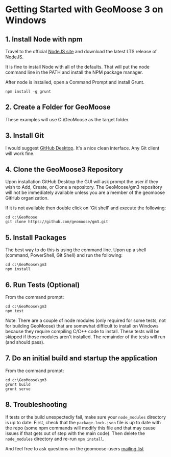 # Getting Started with GeoMoose 3 on Windows


## 1. Install Node with npm

Travel to the official [NodeJS site](https://nodejs.org/en/) and download the latest LTS release of NodeJS.

It is fine to install Node with all of the defaults.  That will put the node command line in the PATH and install the NPM package manager.

After node is installed, open a Command Prompt and install Grunt.

```
npm install -g grunt
```


## 2. Create a Folder for GeoMoose

These examples will use C:\GeoMoose as the target folder.

## 3. Install Git

I would suggest [GitHub Desktop](https://desktop.github.com/).  It's a nice clean interface.  Any Git client will work fine. 

## 4. Clone the GeoMoose3 Repository

Upon installation GitHub Desktop the GUI will ask prompt the user if they wish to Add, Create, or Clone a repository. The GeoMoose/gm3 repository will not be immediately available unless you are a member of the geomoose GitHub organization.  

If it is not available then double click on 'Git shell' and execute the following:

```
cd c:\GeoMoose
git clone https://github.com/geomoose/gm3.git
```

## 5. Install Packages

The best way to do this is using the command line.  Upon up a shell (command, PowerShell, Git Shell) and run the following:

```
cd c:\GeoMoose\gm3
npm install
```

## 6. Run Tests (Optional)

From the command prompt:

```
cd c:\GeoMoose\gm3
npm test
```

Note: There are a couple of node modules (only required for some tests, not for building GeoMoose) that are somewhat difficult to install on Windows because they require compiling C/C++ code to install.  These tests will be skipped if those modules aren't installed.  The remainder of the tests will run (and should pass).

## 7. Do an initial build and startup the application

From the command prompt:

```
cd c:\GeoMoose\gm3
grunt build
grunt serve
```

## 8. Troubleshooting

If tests or the build unexpectedly fail, make sure your `node_modules` directory is up to date.  First, check that the `package-lock.json` file is up to date with the repo (some npm commands will modify this file and that may cause issues if that gets out of step with the main code).  Then delete the `node_modules` directory and re-run `npm install`.

And feel free to ask questions on the geomoose-users [mailing list](https://www.geomoose.org/info/mailing_lists.html)
